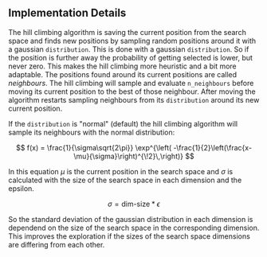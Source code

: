## Implementation Details

The hill climbing algorithm is saving the current position from the search space and finds new positions by sampling random positions around it with a gaussian `distribution`. This is done with a gaussian `distribution`. So if the position is further away the probability of getting selected is lower, but never zero. This makes the hill climbing more heuristic and a bit more adaptable. The positions found around its current positions are called *neighbours*. The hill climbing will sample and evaluate `n_neighbours` before moving its current position to the best of those neighbour. After moving the algorithm restarts sampling neighbours from its `distribution` around its new current position.

If the `distribution` is "normal" (default) the hill climbing algorithm will sample its neighbours with the normal distribution:

$$
f(x) = \frac{1}{\sigma\sqrt{2\pi}} 
  \exp^{\left( -\frac{1}{2}\left(\frac{x-\mu}{\sigma}\right)^{\!2}\,\right)}
$$

In this equation $\mu$ is the current position in the search space and $\sigma$ is calculated with the size of the search space in each dimension and the epsilon.

$$
\sigma = \text{dim-size} * \epsilon
$$

So the standard deviation of the gaussian distribution in each dimension is dependend on the size of the search space in the corresponding dimension. This improves the exploration if the sizes of the search space dimensions are differing from each other.
